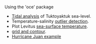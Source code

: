 Using the 'oce' package

* [Tidal analysis](tidal_analysis.html) of Tuktoyaktuk sea-level.
* Temperature-salinity [outlier detection](TS_outlier.html).
* Plot Levitus [sea-surface temperature](SST.html).
* [grid and contour](gridding.html).
* [Hurricane Juan example](juan_create.R)
